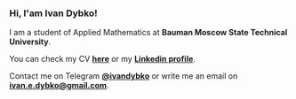 ### Hi, I'am Ivan Dybko!

I am a student of Applied Mathematics at **Bauman Moscow State Technical University**.

You can check my CV [**here**](https://ivandybko.github.io/assets/files/Ivan%20Dybko%20CV%20(English).pdf) or my [**Linkedin profile**]([https://ivandybko.github.io/assets/files/Ivan%20Dybko%20CV%20(English).pdf](https://www.linkedin.com/in/ivandybko/)).

Contact me on Telegram [**@ivandybko**](https://t.me/ivandybko) or write me an email on [**ivan.e.dybko@gmail.com**](mailto:ivandybfk12@gmail.com).
